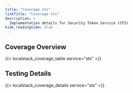 ```yaml
---
title: "Coverage sts"
linkTitle: "Coverage sts"
description: >
  Implementation details for Security Token Service (STS)
hide_readingtime: true
---
```


## Coverage Overview
{{< localstack_coverage_table service="sts" >}}

## Testing Details
{{< localstack_coverage_details service="sts" >}}
